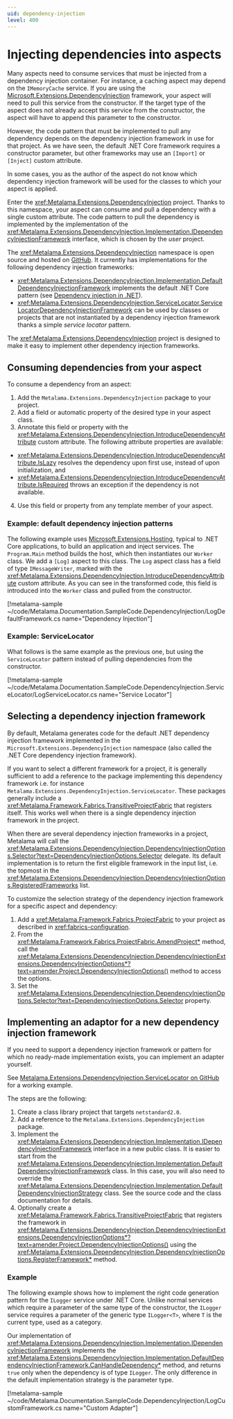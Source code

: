 ```yaml
---
uid: dependency-injection
level: 400
---
```


# Injecting dependencies into aspects

Many aspects need to consume services that must be injected from a dependency injection container. For instance, a caching aspect may depend on the `IMemoryCache` service. If you are using the [Microsoft.Extensions.DependencyInjection](https://learn.microsoft.com/dotnet/core/extensions/dependency-injection) framework, your aspect will need to pull this service from the constructor. If the target type of the aspect does not already accept this service from the constructor, the aspect will have to append this parameter to the constructor.

However, the code pattern that must be implemented to pull any dependency depends on the dependency injection framework in use for that project. As we have seen, the default .NET Core framework requires a constructor parameter, but other frameworks may use an `[Import]` or `[Inject]` custom attribute.

In some cases, you as the author of the aspect do not know which dependency injection framework will be used for the classes to which your aspect is applied.

Enter the <xref:Metalama.Extensions.DependencyInjection> project. Thanks to this namespace, your aspect can consume and pull a dependency with a single custom attribute. The code pattern to pull the dependency is implemented by the implementation of the <xref:Metalama.Extensions.DependencyInjection.Implementation.IDependencyInjectionFramework> interface, which is chosen by the _user_ project.

The <xref:Metalama.Extensions.DependencyInjection> namespace is open source and hosted on [GitHub](https://github.com/postsharp/Metalama.Framework.Extensions). It currently has implementations for the following dependency injection frameworks:
* <xref:Metalama.Extensions.DependencyInjection.Implementation.DefaultDependencyInjectionFramework> implements the default .NET Core pattern  (see [Dependency injection in .NET](https://learn.microsoft.com/dotnet/core/extensions/dependency-injection)).
* <xref:Metalama.Extensions.DependencyInjection.ServiceLocator.ServiceLocatorDependencyInjectionFramework> can be used by classes or projects that are not instantiated by a dependency injection framework thanks a simple _service locator_ pattern.

The <xref:Metalama.Extensions.DependencyInjection> project is designed to make it easy to implement other dependency injection frameworks.

## Consuming dependencies from your aspect

To consume a dependency from an aspect:

1. Add the `Metalama.Extensions.DependencyInjection` package to your project.
2. Add a field or automatic property of the desired type in your aspect class.
3. Annotate this field or property with the <xref:Metalama.Extensions.DependencyInjection.IntroduceDependencyAttribute> custom attribute. The following attribute properties are available:
  * <xref:Metalama.Extensions.DependencyInjection.IntroduceDependencyAttribute.IsLazy> resolves the dependency upon first use, instead of upon initialization, and
  * <xref:Metalama.Extensions.DependencyInjection.IntroduceDependencyAttribute.IsRequired> throws an exception if the dependency is not available.
4. Use this field or property from any template member of your aspect.


### Example: default dependency injection patterns

The following example uses [Microsoft.Extensions.Hosting](https://learn.microsoft.com/dotnet/core/extensions/generic-host), typical to .NET Core applications, to build an application and inject services. The `Program.Main` method builds the host, which then instantiates our `Worker` class. We add a `[Log]` aspect to this class. The `Log` aspect class has a field of type `IMessageWriter`, marked with the <xref:Metalama.Extensions.DependencyInjection.IntroduceDependencyAttribute> custom attribute. As you can see in the transformed code, this field is introduced into the `Worker` class and pulled from the constructor.

[!metalama-sample ~/code/Metalama.Documentation.SampleCode.DependencyInjection/LogDefaultFramework.cs name="Dependency Injection"]

### Example: ServiceLocator

What follows is the same example as the previous one, but using the `ServiceLocator` pattern instead of pulling dependencies from the constructor.

[!metalama-sample ~/code/Metalama.Documentation.SampleCode.DependencyInjection.ServiceLocator/LogServiceLocator.cs name="Service Locator"]


## Selecting a dependency injection framework

By default, Metalama generates code for the default .NET dependency injection framework implemented in the ``Microsoft.Extensions.DependencyInjection`` namespace (also called the .NET Core dependency injection framework).

If you want to select a different framework for a project, it is generally sufficient to add a reference to the package implementing this dependency framework i.e. for instance `Metalama.Extensions.DependencyInjection.ServiceLocator`. These packages generally include a <xref:Metalama.Framework.Fabrics.TransitiveProjectFabric> that registers itself. This works well when there is a single dependency injection framework in the project.

When there are several dependency injection frameworks in a project, Metalama will call the <xref:Metalama.Extensions.DependencyInjection.DependencyInjectionOptions.Selector?text=DependencyInjectionOptions.Selector> delegate. Its default implementation is to return the first eligible framework in the input list, i.e. the topmost in the <xref:Metalama.Extensions.DependencyInjection.DependencyInjectionOptions.RegisteredFrameworks> list.

To customize the selection strategy of the dependency injection framework for a specific aspect and dependency:

1. Add a <xref:Metalama.Framework.Fabrics.ProjectFabric> to your project as described in <xref:fabrics-configuration>.
2. From the <xref:Metalama.Framework.Fabrics.ProjectFabric.AmendProject*> method, call the <xref:Metalama.Extensions.DependencyInjection.DependencyInjectionExtensions.DependencyInjectionOptions*?text=amender.Project.DependencyInjectionOptions()> method to access the options.
3. Set the <xref:Metalama.Extensions.DependencyInjection.DependencyInjectionOptions.Selector?text=DependencyInjectionOptions.Selector> property.


 ## Implementing an adaptor for a new dependency injection framework

 If you need to support a dependency injection framework or pattern for which no ready-made implementation exists, you can implement an adapter yourself.

 See [Metalama.Extensions.DependencyInjection.ServiceLocator on GitHub](https://github.com/postsharp/Metalama.Framework.Extensions/tree/master/src/Metalama.Extensions.DependencyInjection.ServiceLocator) for a working example.

 The steps are the following:

1. Create a class library project that targets `netstandard2.0`.
2. Add a reference to the `Metalama.Extensions.DependencyInjection` package.
3. Implement the <xref:Metalama.Extensions.DependencyInjection.Implementation.IDependencyInjectionFramework> interface in a new public class. It is easier to start from the <xref:Metalama.Extensions.DependencyInjection.Implementation.DefaultDependencyInjectionFramework> class. In this case, you will also need to override the <xref:Metalama.Extensions.DependencyInjection.Implementation.DefaultDependencyInjectionStrategy> class. See the source code and the class documentation for details.
4. Optionally create a <xref:Metalama.Framework.Fabrics.TransitiveProjectFabric> that registers the framework in <xref:Metalama.Extensions.DependencyInjection.DependencyInjectionExtensions.DependencyInjectionOptions*?text=amender.Project.DependencyInjectionOptions()> using the <xref:Metalama.Extensions.DependencyInjection.DependencyInjectionOptions.RegisterFramework*> method.

### Example

The following example shows how to implement the right code generation pattern for the `ILogger` service under .NET Core. Unlike normal services which require a parameter of the same type of the constructor, the `ILogger` service requires a parameter of the generic type `ILogger<T>`, where `T` is the current type, used as a category.

Our implementation of <xref:Metalama.Extensions.DependencyInjection.Implementation.IDependencyInjectionFramework> implements the <xref:Metalama.Extensions.DependencyInjection.Implementation.DefaultDependencyInjectionFramework.CanHandleDependency*> method, and returns `true` only when the dependency is of type `ILogger`. The only difference in the default implementation strategy is the parameter type.


[!metalama-sample ~/code/Metalama.Documentation.SampleCode.DependencyInjection/LogCustomFramework.cs name="Custom Adapter"]

